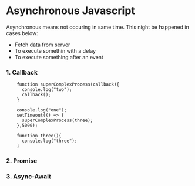 # Asynchronous Javascript

Asynchronous means not occuring in same time. This night be happened in cases below:

- Fetch data from server
- To execute somethin with a delay
- To execute something after an event

### 1. Callback

        function superComplexProcess(callback){
          console.log("two");
          callback();
        }

        console.log("one");
        setTimeout(() => {
          superComplexProcess(three);
        },5000);

        function three(){
          console.log("three");
        }
        
### 2. Promise

### 3. Async-Await
